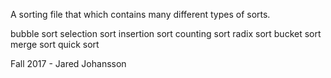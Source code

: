 A sorting file that which contains many different types of sorts.

bubble sort
selection sort 
insertion sort 
counting sort
radix sort 
bucket sort 
merge sort 
quick sort 

Fall 2017 - Jared Johansson